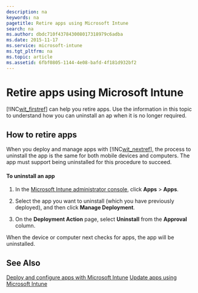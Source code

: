 ```yaml
---
description: na
keywords: na
pagetitle: Retire apps using Microsoft Intune
search: na
ms.author: dbdc710f437843008017318979c6adba
ms.date: 2015-11-17
ms.service: microsoft-intune
ms.tgt_pltfrm: na
ms.topic: article
ms.assetid: 6fbf0805-1144-4e08-bafd-4f181d932bf2
---
```

# Retire apps using Microsoft Intune
[!INC[wit_firstref](../Token/wit_firstref_md.md)] can help you retire apps. Use the information in this topic to understand how you can uninstall an ap when it is no longer required.

## How to retire apps
When you deploy and manage apps with [!INC[wit_nextref](../Token/wit_nextref_md.md)], the process to uninstall the app is the same for both mobile devices and computers. The app must support being uninstalled for this procedure to succeed.

#### To uninstall an app

1. In the [Microsoft Intune administrator console](https://manage.microsoft.com), click **Apps** &gt; **Apps**.

2. Select the app you want to uninstall (which you have previously deployed), and then click **Manage Deployment**.

3. On the **Deployment Action** page, select **Uninstall** from the **Approval** column.

When the device or computer next checks for apps, the app will be uninstalled.

## See Also
[Deploy and configure apps with Microsoft Intune](../Topic/Deploy_and_configure_apps_with_Microsoft_Intune.md)
[Update apps using Microsoft Intune](../Topic/Update_apps_using_Microsoft_Intune.md)

